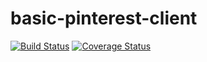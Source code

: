 # basic-pinterest-client
[![Build Status](https://travis-ci.org/gjlaubenstein/basic-pinterest-client.svg?branch=master)](https://travis-ci.org/gjlaubenstein/basic-pinterest-client)
[![Coverage Status](https://coveralls.io/repos/gjlaubenstein/basic-pinterest-client/badge.svg?branch=master&service=github)](https://coveralls.io/github/gjlaubenstein/basic-pinterest-client?branch=master)
